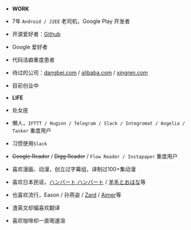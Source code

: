 - **WORK**
 - 7年 `Android / J2EE` 老司机，Google Play 开发者
 - 开源爱好者：[Github](https://github.com/wangjiegulu)
 - Google 爱好者
 - 代码洁癖重度患者
 - 待过的公司：[dangbei.com](https://www.dangbei.com) / [alibaba.com](https://www.alibaba.com) / [xingren.com](https://www.xingren.com)
 - 目前创业中

- **LIFE**
 - 处女座
 - 懒人，`IFTTT / Huginn / Telegram / Slack / Integromat / Angelia / Tasker` 重度用户
 - 习惯使用`Slack`
 - <strike>Google Reader</strike> / <strike>Digg Reader</strike> / `Flow Reader / Instapaper` 重度用户
 - 喜欢漫画、动漫，创立过字幕组，译制过100+集动漫
 - 喜欢日本民谣，[ハンバート ハンバート](http://www.humberthumbert.net/) / [羊毛とおはな](http://youmoutoohana.com/)等
 - 也喜欢流行，Eason / 孙燕姿 / [Zard](http://wezard.net/) / [Aimer](http://www.aimer-web.jp/)等
 - 渣英文却偏喜欢翻译
 - 喜欢咖啡却一直喝速溶

